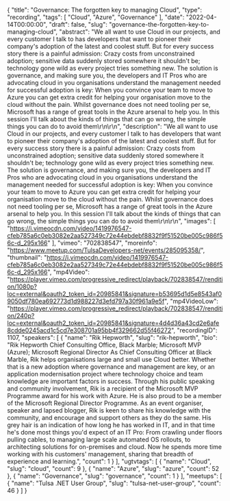 {
  "title": "Governance: The forgotten key to managing Cloud",
  "type": "recording",
  "tags": [
    "Cloud",
    "Azure",
    "Governance"
  ],
  "date": "2022-04-14T00:00:00",
  "draft": false,
  "slug": "governance-the-forgotten-key-to-managing-cloud",
  "abstract": "We all want to use Cloud in our projects, and every customer I talk to has developers that want to pioneer their company's adoption of the latest and coolest stuff. But for every success story there is a painful admission: Crazy costs from unconstrained adoption; sensitive data suddenly stored somewhere it shouldn't be; technology gone wild as every project tries something new. The solution is governance, and making sure you, the developers and IT Pros who are advocating cloud in you organisations understand the management needed for successful adoption is key: When you convince your team to move to Azure you can get extra credit for helping your organisation move to the cloud without the pain. Whilst governance does not need tooling per se, Microsoft has a range of great tools in the Azure arsenal to help you. In this session I'll talk about the kinds of things that can go wrong, the simple things you can do to avoid them\r\n\r\n",
  "description": "We all want to use Cloud in our projects, and every customer I talk to has developers that want to pioneer their company's adoption of the latest and coolest stuff. But for every success story there is a painful admission: Crazy costs from unconstrained adoption; sensitive data suddenly stored somewhere it shouldn't be; technology gone wild as every project tries something new. The solution is governance, and making sure you, the developers and IT Pros who are advocating cloud in you organisations understand the management needed for successful adoption is key: When you convince your team to move to Azure you can get extra credit for helping your organisation move to the cloud without the pain. Whilst governance does not need tooling per se, Microsoft has a range of great tools in the Azure arsenal to help you. In this session I'll talk about the kinds of things that can go wrong, the simple things you can do to avoid them\r\n\r\n",
  "images": [
    "https://i.vimeocdn.com/video/1419976547-cfeb785a6c0eb3082e2aa527349c72e44ebdebf8832f9f51520be005c986f56c-d_295x166"
  ],
  "vimeo": "702838547",
  "moreinfo": "https://www.meetup.com/TulsaDevelopers-net/events/285095358/",
  "thumbnail": "https://i.vimeocdn.com/video/1419976547-cfeb785a6c0eb3082e2aa527349c72e44ebdebf8832f9f51520be005c986f56c-d_295x166",
  "mp4Video": "https://player.vimeo.com/progressive_redirect/playback/702838547/rendition/1080p?loc=external&oauth2_token_id=20985841&signature=b53695d1d5e8543af09050df780ea692773d1d988227d3efd797a30f961a9e5f",
  "mp4VideoLow": "https://player.vimeo.com/progressive_redirect/playback/702838547/rendition/240p?loc=external&oauth2_token_id=20985841&signature=4d4d36a43cd2e6afe8cdde0245acd1c5cd7e308701a95bb4f329662d55f46272",
  "recordingID": 1107,
  "speakers": [
    {
      "name": "Rik Hepworth",
      "slug": "rik-hepworth",
      "bio": "Rik Hepworth Chief Consulting Office, Black Marble; Microsoft MVP (Azure); Microsoft Regional Director As Chief Consulting Officer at Black Marble, Rik helps organisations large and small use Cloud better. Whether that is a new adoption where governance and management are key, or an application modernisation project where technology choice and team knowledge are important factors in success. Through his public speaking and community involvement, Rik is a recipient of the Microsoft MVP Programme award for his work with Azure. He is also proud to be a member of the Microsoft Regional Director Programme. As an event organiser, speaker and lapsed blogger, Rik is keen to share his knowledge with the community, and encourage and support others as they do the same. His grey hair is an indication of how long he has worked in IT, and in that time he's done most things you'd expect of an IT Pro: From crawling under floors pulling cables, to managing large scale automated OS rollouts, to architecting solutions for on-premises and cloud. Now he spends more time working with his customers' management, sharing that breadth of experience and learning.",
      "count": 1
    }
  ],
  "ugtvtags": [
    {
      "name": "Cloud",
      "slug": "cloud",
      "count": 9
    },
    {
      "name": "Azure",
      "slug": "azure",
      "count": 52
    },
    {
      "name": "Governance",
      "slug": "governance",
      "count": 1
    }
  ],
  "meetups": [
    {
      "name": "Tulsa .NET User Group",
      "slug": "tulsa-net-user-group",
      "count": 46
    }
  ]
}